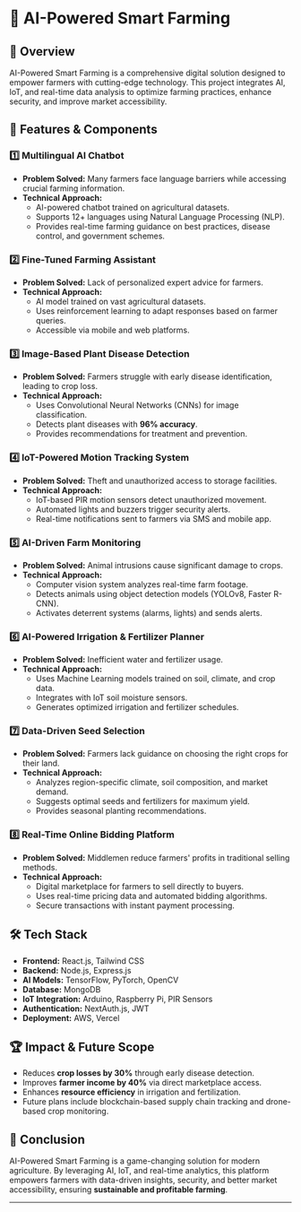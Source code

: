# 🌾 AI-Powered Smart Farming

## 📖 Overview
AI-Powered Smart Farming is a comprehensive digital solution designed to empower farmers with cutting-edge technology. This project integrates AI, IoT, and real-time data analysis to optimize farming practices, enhance security, and improve market accessibility.

## 🚀 Features & Components

### 1️⃣ **Multilingual AI Chatbot**
- **Problem Solved:** Many farmers face language barriers while accessing crucial farming information.
- **Technical Approach:**
  - AI-powered chatbot trained on agricultural datasets.
  - Supports 12+ languages using Natural Language Processing (NLP).
  - Provides real-time farming guidance on best practices, disease control, and government schemes.

### 2️⃣ **Fine-Tuned Farming Assistant**
- **Problem Solved:** Lack of personalized expert advice for farmers.
- **Technical Approach:**
  - AI model trained on vast agricultural datasets.
  - Uses reinforcement learning to adapt responses based on farmer queries.
  - Accessible via mobile and web platforms.

### 3️⃣ **Image-Based Plant Disease Detection**
- **Problem Solved:** Farmers struggle with early disease identification, leading to crop loss.
- **Technical Approach:**
  - Uses Convolutional Neural Networks (CNNs) for image classification.
  - Detects plant diseases with **96% accuracy**.
  - Provides recommendations for treatment and prevention.

### 4️⃣ **IoT-Powered Motion Tracking System**
- **Problem Solved:** Theft and unauthorized access to storage facilities.
- **Technical Approach:**
  - IoT-based PIR motion sensors detect unauthorized movement.
  - Automated lights and buzzers trigger security alerts.
  - Real-time notifications sent to farmers via SMS and mobile app.

### 5️⃣ **AI-Driven Farm Monitoring**
- **Problem Solved:** Animal intrusions cause significant damage to crops.
- **Technical Approach:**
  - Computer vision system analyzes real-time farm footage.
  - Detects animals using object detection models (YOLOv8, Faster R-CNN).
  - Activates deterrent systems (alarms, lights) and sends alerts.

### 6️⃣ **AI-Powered Irrigation & Fertilizer Planner**
- **Problem Solved:** Inefficient water and fertilizer usage.
- **Technical Approach:**
  - Uses Machine Learning models trained on soil, climate, and crop data.
  - Integrates with IoT soil moisture sensors.
  - Generates optimized irrigation and fertilizer schedules.

### 7️⃣ **Data-Driven Seed Selection**
- **Problem Solved:** Farmers lack guidance on choosing the right crops for their land.
- **Technical Approach:**
  - Analyzes region-specific climate, soil composition, and market demand.
  - Suggests optimal seeds and fertilizers for maximum yield.
  - Provides seasonal planting recommendations.

### 8️⃣ **Real-Time Online Bidding Platform**
- **Problem Solved:** Middlemen reduce farmers' profits in traditional selling methods.
- **Technical Approach:**
  - Digital marketplace for farmers to sell directly to buyers.
  - Uses real-time pricing data and automated bidding algorithms.
  - Secure transactions with instant payment processing.

## 🛠️ Tech Stack
- **Frontend:** React.js, Tailwind CSS
- **Backend:** Node.js, Express.js
- **AI Models:** TensorFlow, PyTorch, OpenCV
- **Database:** MongoDB
- **IoT Integration:** Arduino, Raspberry Pi, PIR Sensors
- **Authentication:** NextAuth.js, JWT
- **Deployment:** AWS, Vercel

## 🏆 Impact & Future Scope
- Reduces **crop losses by 30%** through early disease detection.
- Improves **farmer income by 40%** via direct marketplace access.
- Enhances **resource efficiency** in irrigation and fertilization.
- Future plans include blockchain-based supply chain tracking and drone-based crop monitoring.

## 📌 Conclusion
AI-Powered Smart Farming is a game-changing solution for modern agriculture. By leveraging AI, IoT, and real-time analytics, this platform empowers farmers with data-driven insights, security, and better market accessibility, ensuring **sustainable and profitable farming**.

---



